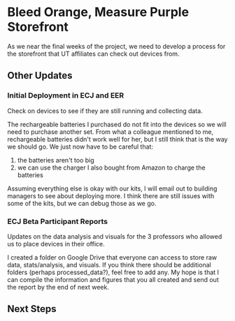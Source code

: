 # Bleed Orange, Measure Purple Storefront
As we near the final weeks of the project, we need to develop a process for the storefront that UT affiliates can check out devices from.

## Other Updates

### Initial Deployment in ECJ and EER
Check on devices to see if they are still running and collecting data.

The rechargeable batteries I purchased do not fit into the devices so we will need to purchase another set. From what a colleague mentioned to me, rechargeable batteries didn't work well for her, but I still think that is the way we should go. We just now have to be careful that:
1. the batteries aren't too big
2. we can use the charger I also bought from Amazon to charge the batteries

Assuming everything else is okay with our kits, I will email out to building managers to see about deploying more. I think there are still issues with some of the kits, but we can debug those as we go. 

### ECJ Beta Participant Reports
Updates on the data analysis and visuals for the 3 professors who allowed us to place devices in their office.

I created a folder on Google Drive that everyone can access to store raw data, stats/analysis, and visuals. If you think there should be additional folders (perhaps processed_data?), feel free to add any. My hope is that I can compile the information and figures that you all created and send out the report by the end of next week. 

## Next Steps


